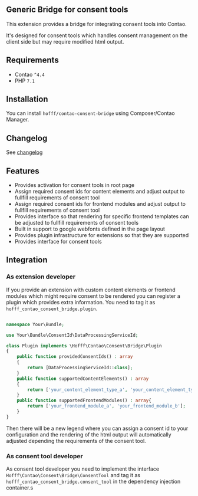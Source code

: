Generic Bridge for consent tools
--------------------------------

This extension provides a bridge for integrating consent tools into Contao.

It's designed for consent tools which handles consent management on the client side but may require modified html
output.

Requirements
------------

 - Contao `^4.4`
 - PHP `7.1`


Installation
------------

You can install `hofff/contao-consent-bridge` using Composer/Contao Manager.

Changelog
---------

See [changelog](CHANGELOG.md)

Features
--------

 - Provides activation for consent tools in root page
 - Assign required consent ids for content elements and adjust output to fullfill requirements of consent tool 
 - Assign required consent ids for frontend modules and adjust output to fullfill requirements of consent tool
 - Provides interface so that rendering for specific frontend templates can be adjusted to fullfill requirements of 
   consent tools  
 - Built in support to google webfonts defined in the page layout
 - Provides plugin infrastructure for extensions so that they are supported
 - Provides interface for consent tools 


Integration
------------

### As extension developer

If you provide an extension with custom content elements or frontend modules which might require consent to be rendered
you can register a plugin which provides extra information. You need to tag it as `hofff_contao_consent_bridge.plugin`.

```php

namespace Your\Bundle;

use Your\Bundle\ConsentId\DataProcessingServiceId;

class Plugin implements \Hofff\Contao\Consent\Bridge\Plugin
{
    public function providedConsentIds() : array
    {
        return [DataProcessingServiceId::class];
    }
    public function supportedContentElements() : array
    {
        return ['your_content_element_type_a', 'your_content_element_type_b'];
    }
    public function supportedFrontendModules() : array{
        return ['your_frontend_module_a', 'your_frontend_module_b'];
    }
}
```

Then there will be a new legend where you can assign a consent id to your configuration and the rendering of the 
html output will automatically adjusted depending the requirements of the consent tool.

### As consent tool developer

As consent tool developer you need to implement the interface `Hofff\Contao\Consent\Bridge\ConsentTool` and tag it 
as `hofff_contao_consent_bridge.consent_tool` in the dependency injection container.s
